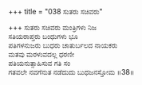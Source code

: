 +++
title = "038 ಸುತರು ಸಚಿವರು"

+++
ಸುತರು ಸಚಿವರು ಮಂತ್ರಿಗಳು ನಿಜ  
ಸತಿಯರಾಪ್ತರು ಬಂಧುಗಳು ಭೂ  
ಪತಿಗಳನುಜರು ಬುಧರು ಚಾತುರ್ಬಲದ ನಾಯಕರು  
ಮತವು ಮರಳುವದಲ್ಲ ಧರಣೀ  
ಪತಿಯನುತ್ಸಾಹಿಸುವ ಗತಿ ಸಂ  
ಗತವಲೇ ನವಗೆನುತ ನಡೆದುದು ಬುಧಜನಸ್ತೋಮ     ॥38॥